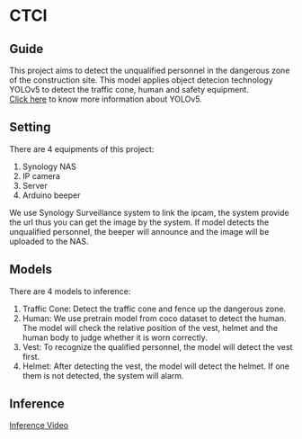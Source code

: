 # CTCI

## Guide

This project aims to detect the unqualified personnel in the dangerous zone of the construction site. This model applies object detecion technology YOLOv5 to detect the traffic cone, human and safety equipment. 
<br>[Click here](https://github.com/ultralytics/yolov5) to know more information about YOLOv5.

Setting
---
There are 4 equipments of this project:<br>
1. Synology NAS
2. IP camera
3. Server
4. Arduino beeper

We use Synology Surveillance system to link the ipcam, the system provide the url thus you can get the image by the system. If model detects the unqualified personnel, the beeper will announce and the image will be uploaded to the NAS.

Models
---
There are 4 models to inference:
1. Traffic Cone: Detect the traffic cone and fence up the dangerous zone.
2. Human: We use pretrain model from coco dataset to detect the human. The model will check the relative position of the vest, helmet and the human body to judge whether it is worn correctly.
3. Vest: To recognize the qualified personnel, the model will detect the vest first.
4. Helmet: After detecting the vest, the model will detect the helmet. If one them is not detected, the system will alarm.

Inference
---
[Inference Video](https://drive.google.com/file/d/1tl-t3xN8XDajyEb5_lnlssTZN5M1SrUd/view?usp=share_link)